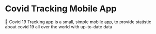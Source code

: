 # Covid Tracking Mobile App
🦠 Covid 19 Tracking app is a small, simple mobile app, to provide statistic about covid 19 all over the world with up-to-date data

